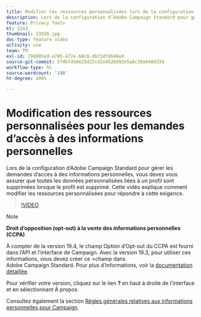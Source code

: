 ```yaml
---
title: Modifier les ressources personnalisées lors de la configuration d’Adobe Campaign Standard pour les demandes d’accès à des informations personnelles
description: Lors de la configuration d’Adobe Campaign Standard pour gérer les demandes d’accès à des informations personnelles, vous devez vous assurer que toutes les données personnalisées liées à un profil sont supprimées lorsque le profil est supprimé. Cette vidéo explique comment modifier les ressources personnalisées pour répondre à cette exigence.
feature: Privacy Tools
kt: 1243
thumbnail: 23326.jpg
doc-type: feature video
activity: use
team: TM
exl-id: 79d805ed-e705-472e-b0c9-db73dfd648ed
source-git-commit: 57dbf456625d22cd2e4526d92e5a8c20a048d339
workflow-type: ht
source-wordcount: '198'
ht-degree: 100%

---
```


# Modification des ressources personnalisées pour les demandes d’accès à des informations personnelles

Lors de la configuration d’Adobe Campaign Standard pour gérer les demandes d’accès à des informations personnelles, vous devez vous assurer que toutes les données personnalisées liées à un profil sont supprimées lorsque le profil est supprimé. Cette vidéo explique comment modifier les ressources personnalisées pour répondre à cette exigence.

>[!VIDEO](https://video.tv.adobe.com/v/23326?quality=12)

>[!NOTE]
>
>**Droit d’opposition (opt-out) à la vente des informations personnelles (CCPA)**
>
>À compter de la version 19.4, le champ Option d’Opt-out du CCPA est fourni dans l’API et l’interface de Campaign. Avec la version 19.3, pour utiliser ces informations, vous devez créer ce >champ dans Adobe Campaign Standard. Pour plus d’informations, voir la [documentation détaillée](https://experienceleague.adobe.com/docs/campaign-standard/using/getting-started/privacy/privacy-requests.html?lang=fr#privacy-requests).
>
> Pour vérifier votre version, cliquez sur le lien **?** en haut à droite de l’interface et en sélectionnant À propos.

Consultez également la section [Règles générales relatives aux informations personnelles pour Campaign](https://experienceleague.adobe.com/docs/campaign-classic/using/getting-started/privacy/privacy-management.html?lang=fr).
